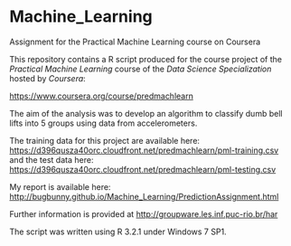 # Machine_Learning
Assignment for the Practical Machine Learning course on Coursera

This repository contains a R script produced for the course project of the _Practical Machine Learning_ course of the _Data Science Specialization_ hosted by _Coursera_:

https://www.coursera.org/course/predmachlearn

The aim of the analysis was to develop an algorithm to classify dumb bell lifts into 5 groups using data from accelerometers.

The training data for this project are available here: https://d396qusza40orc.cloudfront.net/predmachlearn/pml-training.csv
and the test data here: https://d396qusza40orc.cloudfront.net/predmachlearn/pml-testing.csv

My report is available here: http://bugbunny.github.io/Machine_Learning/PredictionAssignment.html

Further information is provided at http://groupware.les.inf.puc-rio.br/har 

The script was written using R 3.2.1 under Windows 7 SP1.
